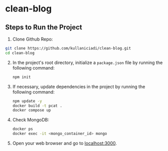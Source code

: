 # clean-blog

## Steps to Run the Project

1. Clone Github Repo:

 ```bash
git clone https://github.com/kullaniciadi/clean-blog.git
cd clean-blog
```

2. In the project's root directory, initialize a `package.json` file by running the following command:

    ```bash
    npm init
    ```

3. If necessary, update dependencies in the project by running the following command:

    ```bash
    npm update -y
    docker build -t pcat .
    docker compose up
    ```

5. Check MongoDB:

    ```bash
    docker ps
    docker exec -it <mongo_container_id> mongo

    ```



6. Open your web browser and go to [localhost:3000](http://localhost:3000).
